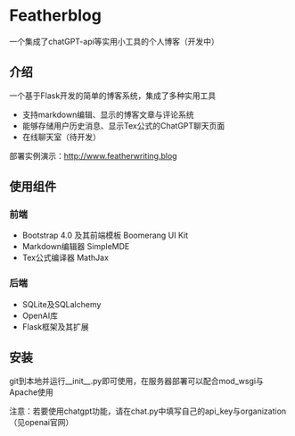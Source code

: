 # Featherblog
一个集成了chatGPT-api等实用小工具的个人博客（开发中）

## 介绍
一个基于Flask开发的简单的博客系统，集成了多种实用工具
* 支持markdown编辑、显示的博客文章与评论系统
* 能够存储用户历史消息、显示Tex公式的ChatGPT聊天页面
* 在线聊天室（待开发）

部署实例演示：<http://www.featherwriting.blog>

## 使用组件
### 前端
* Bootstrap 4.0 及其前端模板 Boomerang UI Kit
* Markdown编辑器 SimpleMDE
* Tex公式编译器 MathJax
### 后端
* SQLite及SQLalchemy
* OpenAI库
* Flask框架及其扩展

## 安装
git到本地并运行__init__.py即可使用，在服务器部署可以配合mod_wsgi与Apache使用

注意：若要使用chatgpt功能，请在chat.py中填写自己的api_key与organization（见openai官网）
